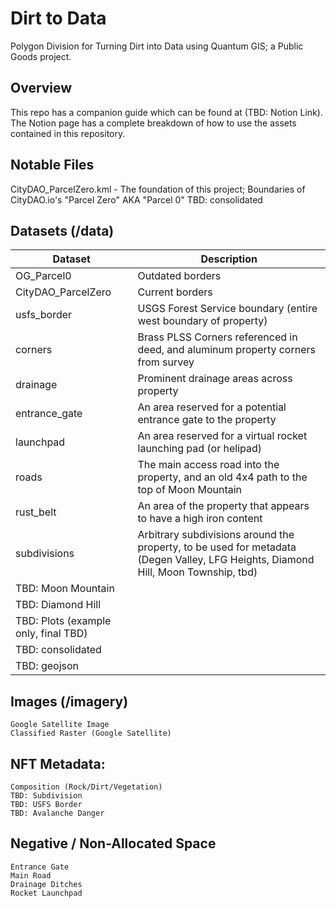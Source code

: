 # Dirt to Data
Polygon Division for Turning Dirt into Data using Quantum GIS; a Public Goods project.

## Overview
This repo has a companion guide which can be found at (TBD: Notion Link).  The Notion page has a complete breakdown of how to use the assets contained in this repository.

## Notable Files
CityDAO_ParcelZero.kml - The foundation of this project; Boundaries of CityDAO.io's "Parcel Zero" AKA "Parcel 0"
TBD: consolidated

## Datasets (/data)
| Dataset | Description |
| ----------- | ----------- |
|OG_Parcel0 | Outdated borders|
|CityDAO_ParcelZero | Current borders|
|usfs_border | USGS Forest Service boundary (entire west boundary of property)|
|corners | Brass PLSS Corners referenced in deed, and aluminum property corners from survey|
|drainage | Prominent drainage areas across property |
|entrance_gate | An area reserved for a potential entrance gate to the property|
|launchpad | An area reserved for a virtual rocket launching pad (or helipad) |
|roads | The main access road into the property, and an old 4x4 path to the top of Moon Mountain|
|rust_belt | An area of the property that appears to have a high iron content|
|subdivisions | Arbitrary subdivisions around the property, to be used for metadata (Degen Valley, LFG Heights, Diamond Hill, Moon Township, tbd) |
|TBD: Moon Mountain||
|TBD: Diamond Hill||
|TBD: Plots (example only, final TBD)||
|TBD: consolidated||
|TBD: geojson||



## Images (/imagery)
	Google Satellite Image 
	Classified Raster (Google Satellite)

## NFT Metadata:
	Composition (Rock/Dirt/Vegetation)
	TBD: Subdivision 
	TBD: USFS Border
	TBD: Avalanche Danger
	
## Negative / Non-Allocated Space
	Entrance Gate
	Main Road 
	Drainage Ditches
	Rocket Launchpad 

